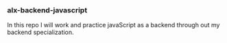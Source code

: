 ### alx-backend-javascript

In this repo I will work and practice javaScript as a backend through out my backend specialization.
